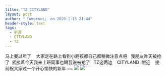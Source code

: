 ```yaml
---
title: "TZ CITYLAND"
layout: post
author: "「Amorous」 on 2020-1-15 21:44"
header-style: text
tags:
  - 新闻
  - CITYLAND
  - TZ
---
```


<head></head>
<body>
  马上要过年了&nbsp; &nbsp; 大家走在路上看到小屁孩都自己都稍微注意点吧&nbsp; &nbsp;我朋友昨天被抢了&nbsp;&nbsp;紧接着今天我来上班同事也跟我说被抢了&nbsp; &nbsp;TZ这两边&nbsp; &nbsp; CITYLAND&nbsp;&nbsp;附近&nbsp; &nbsp; 提前祝大家过一个开心愉快的新年 ~~
 <img src="https://bbs.boniu123.cc/static/image/smiley/3tuzki_emoticons/tuzki_024.gif" smilieid="163">
 <img src="https://bbs.boniu123.cc/static/image/smiley/3tuzki_emoticons/tuzki_024.gif" smilieid="163">
 <br>
</body>


